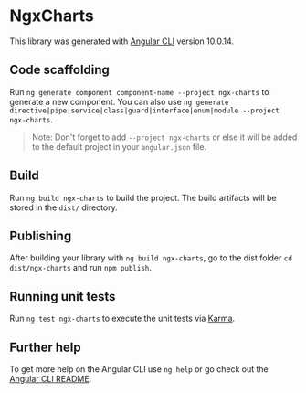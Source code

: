 # NgxCharts

This library was generated with [Angular CLI](https://github.com/angular/angular-cli) version 10.0.14.

## Code scaffolding

Run `ng generate component component-name --project ngx-charts` to generate a new component. You can also use `ng generate directive|pipe|service|class|guard|interface|enum|module --project ngx-charts`.
> Note: Don't forget to add `--project ngx-charts` or else it will be added to the default project in your `angular.json` file. 

## Build

Run `ng build ngx-charts` to build the project. The build artifacts will be stored in the `dist/` directory.

## Publishing

After building your library with `ng build ngx-charts`, go to the dist folder `cd dist/ngx-charts` and run `npm publish`.

## Running unit tests

Run `ng test ngx-charts` to execute the unit tests via [Karma](https://karma-runner.github.io).

## Further help

To get more help on the Angular CLI use `ng help` or go check out the [Angular CLI README](https://github.com/angular/angular-cli/blob/master/README.md).
